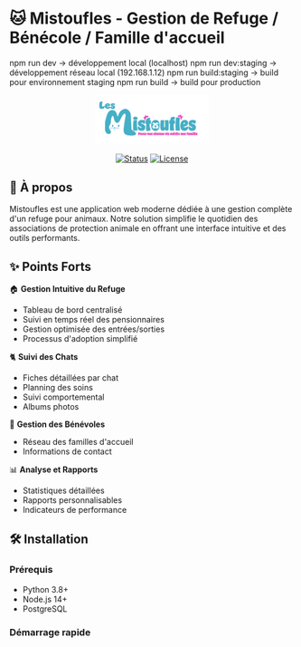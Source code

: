 ﻿# 🐱 Mistoufles - Gestion de Refuge / Bénécole / Famille d'accueil

npm run dev → développement local (localhost)
npm run dev:staging → développement réseau local (192.168.1.12)
npm run build:staging → build pour environnement staging
npm run build → build pour production

<div align="center">
  <img src="frontend/public/logo.png" alt="Mistoufles Logo" width="200"/>
  
  [![Status](https://img.shields.io/badge/status-active-success.svg)]()
  [![License](https://img.shields.io/badge/license-MIT-blue.svg)]()
</div>

## 📖 À propos

Mistoufles est une application web moderne dédiée à une gestion complète d'un refuge pour animaux. Notre solution simplifie le quotidien des associations de protection animale en offrant une interface intuitive et des outils performants.

## ✨ Points Forts

🏠 **Gestion Intuitive du Refuge**

- Tableau de bord centralisé
- Suivi en temps réel des pensionnaires
- Gestion optimisée des entrées/sorties
- Processus d'adoption simplifié

🐈 **Suivi des Chats**

- Fiches détaillées par chat
- Planning des soins
- Suivi comportemental
- Albums photos

👥 **Gestion des Bénévoles**

- Réseau des familles d'accueil
- Informations de contact

📊 **Analyse et Rapports**

- Statistiques détaillées
- Rapports personnalisables
- Indicateurs de performance

## 🛠️ Installation

### Prérequis

- Python 3.8+
- Node.js 14+
- PostgreSQL

### Démarrage rapide
